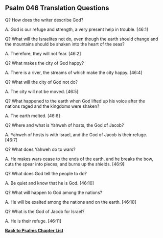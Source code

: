 ## Psalm 046 Translation Questions ##

Q? How does the writer describe God?

A. God is our refuge and strength, a very present help in trouble. [46:1]

Q? What will the Israelites not do, even though the earth should change and the mountains should be shaken into the heart of the seas?

A. Therefore, they will not fear. [46:2]

Q? What makes the city of God happy?

A. There is a river, the streams of which make the city happy. [46:4]

Q? What will the city of God not do?

A. The city will not be moved. [46:5]

Q? What happened to the earth when God lifted up his voice after the nations raged and the kingdoms were shaken?

A. The earth melted. [46:6]

Q? Where and what is Yahweh of hosts, the God of Jacob?

A. Yahweh of hosts is with Israel, and the God of Jacob is their refuge. [46:7]

Q? What does Yahweh do to wars?

A. He makes wars cease to the ends of the earth, and he breaks the bow, cuts the spear into pieces, and burns up the shields. [46:9]

Q? What does God tell the people to do?

A. Be quiet and know that he is God. [46:10]

Q? What will happen to God among the nations?

A. He will be exalted among the nations and on the earth. [46:10]

Q? What is the God of Jacob for Israel?

A. He is their refuge. [46:11]

__[Back to Psalms Chapter List](./)__

